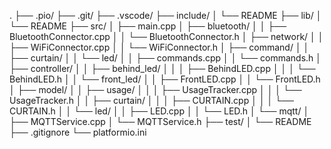 .
├── .pio/
├── .git/
├── .vscode/
├── include/
│   └── README
├── lib/
│   └── README
├── src/
│   ├── main.cpp
│   ├── bluetooth/
│   │   ├── BluetoothConnector.cpp
│   │   └── BluetoothConnector.h
│   ├── network/
│   │   ├── WiFiConnector.cpp
│   │   └── WiFiConnector.h
│   ├── command/
│   │   ├── curtain/
│   │   └── led/
│   │       ├── commands.cpp
│   │       └── commands.h
│   ├── controller/
│   │   ├── behind_led/
│   │   │   ├── BehindLED.cpp
│   │   │   └── BehindLED.h
│   │   └── front_led/
│   │       ├── FrontLED.cpp
│   │       └── FrontLED.h
│   ├── model/
│   │   ├── usage/
│   │   │   ├── UsageTracker.cpp
│   │   │   └── UsageTracker.h
│   │   ├── curtain/
│   │   │   ├── CURTAIN.cpp
│   │   │   └── CURTAIN.h
│   │   └── led/
│   │       ├── LED.cpp
│   │       └── LED.h
│   └── mqtt/
│       ├── MQTTService.cpp
│       └── MQTTService.h
├── test/
│   └── README
├── .gitignore
└── platformio.ini
